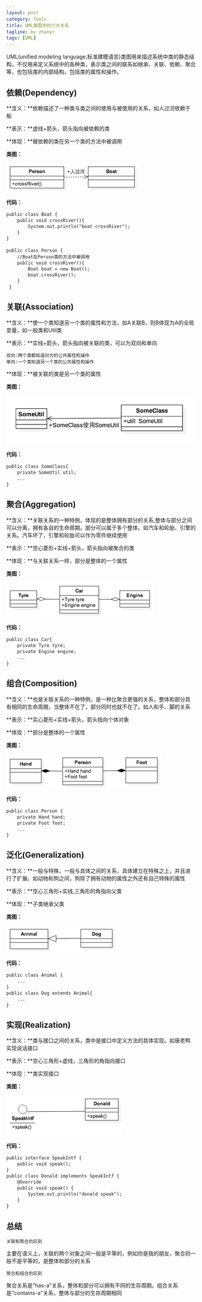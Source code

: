 ```yaml
---
layout: post
category: Tools
title: UML类图中的六大关系
tagline: by zhanyr
tags: [UML]
---
```


UML(unified modeling language,标准建模语言)类图用来描述系统中类的静态结构，不仅用来定义系统中的各种类，表示类之间的联系如继承、关联、依赖、聚合等，也包括类的内部结构，包括类的属性和操作。

<!--more-->

## 依赖(Dependency)

**含义：**依赖描述了一种类与类之间的使用与被使用的关系，如人过河依赖于船

**表示：**虚线+箭头，箭头指向被依赖的类

**体现：**被依赖的类在另一个类的方法中被调用

**类图：**

![依赖](https://github.com/zhanyr/zhanyr.github.io/raw/master/_images/Dependency.png)

**代码：**
	
	public class Boat {
		public void crossRiver(){
			System.out.println("boat crossRiver");
    	}
    }
    
    public class Person {
    	//Boat在Person类的方法中被调用
    	public void crossRiver(){
       		Boat boat = new Boat();
       		boat.crossRiver();
    	}
	 }


## 关联(Association)

**含义：**使一个类知道另一个类的属性和方法，如A关联B，则B体现为A的全局变量，如一般类和Util类

**表示：**实线+箭头，箭头指向被关联的类，可以为双向和单向
	
	双向:两个类都知道对方的公共属性和操作
	单向:一个类知道另一个类的公共属性和操作

**体现：**被关联的类是另一个类的属性

**类图：**

![关联](https://github.com/zhanyr/zhanyr.github.io/raw/master/_images/Association.png)

**代码：**
	
	public class SomeClass{
		private SomeUtil util;
		...
	}

## 聚合(Aggregation)

**含义：**关联关系的一种特例，体现的是整体拥有部分的关系,整体与部分之间可以分离，拥有各自的生命周期。部分可以属于多个整体。如汽车和轮胎、引擎的关系。汽车坏了，引擎和轮胎可以作为零件继续使用

**表示：**空心菱形+实线+箭头，箭头指向被聚合的类

**体现：**与关联关系一样，部分是整体的一个属性

**类图：**

![聚合](https://github.com/zhanyr/zhanyr.github.io/raw/master/_images/Aggregation.png)

**代码：**
	
	public class Car{
		private Tyre tyre;
		private Engine engine;
		...
	}
	
## 组合(Composition)

**含义：**也是关联关系的一种特例，是一种比聚合更强的关系，整体和部分具有相同的生命周期，当整体不在了，部分同时也就不在了。如人和手、脚的关系

**表示：**实心菱形+实线+箭头，箭头指向个体对象

**体现：**部分是整体的一个属性

**类图：**

![组合](https://github.com/zhanyr/zhanyr.github.io/raw/master/_images/Composition.png)

**代码：**
	
	public class Person {
		private Hand hand;
    	private Foot foot;
    	...
	}

## 泛化(Generalization)

**含义：**一般与特殊，一般与具体之间的关系，具体建立在特殊之上，并且进行了扩展。如动物和狗之间，狗除了拥有动物的属性之外还有自己特殊的属性

**表示：**空心三角形+实线,三角形的角指向父类

**体现：**子类继承父类

**类图：**

![泛化](https://github.com/zhanyr/zhanyr.github.io/raw/master/_images/Generalization.png)

**代码：**

	public class Animal {
		...
	}
	public class Dog extends Animal{
		...
	}

## 实现(Realization)

**含义：**类与接口之间的关系，类中是接口中定义方法的具体实现。如唐老鸭实现说话接口

**表示：**空心三角形+虚线，三角形的角指向接口

**体现：**类实现接口

**类图：**

![实现](https://github.com/zhanyr/zhanyr.github.io/raw/master/_images/Realization.png)

**代码：**

	public interface SpeakIntf {
		public void speak();
	}
	public class Donald implements SpeakIntf {
		@Override
		public void speak() {
       		System.out.println("donald speak");
    	}
	}
	
## 总结

`关联和聚合的区别`

主要在语义上，关联的两个对象之间一般是平等的，例如你是我的朋友，聚合则一般不是平等的，是整体和部分的关系

`聚合和组合的区别`

聚合关系是"has-a"关系，整体和部分可以拥有不同的生存周期。组合关系是"contains-a"关系，整体与部分的生存周期相同
	
